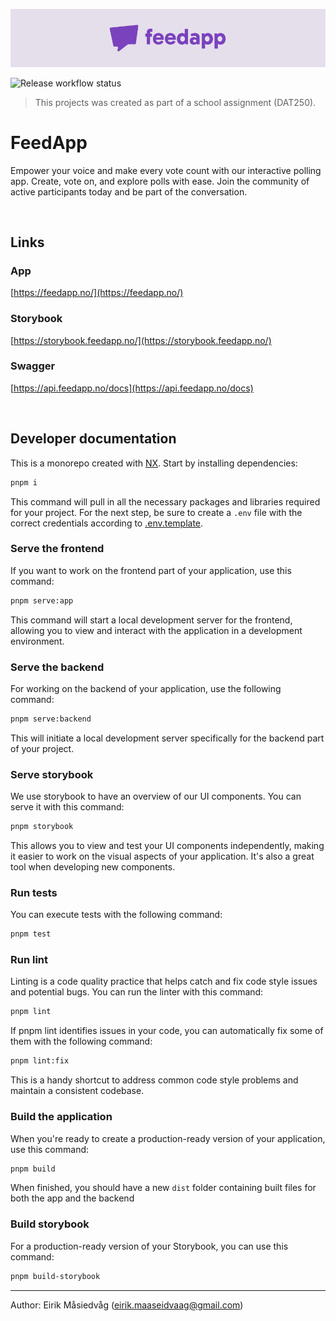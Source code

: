 ![FeedApp Header](./app/public/header.png)

![Release workflow status](https://github.com/eirmas/feedapp/actions/workflows/release.yml/badge.svg)
> This projects was created as part of a school assignment (DAT250).

# FeedApp
Empower your voice and make every vote count with our interactive polling app. Create, vote on, and explore polls with ease. Join the community of active participants today and be part of the conversation.

<br>

## Links

### App

[https://feedapp.no/](https://feedapp.no/)

### Storybook

[https://storybook.feedapp.no/](https://storybook.feedapp.no/)

### Swagger

[https://api.feedapp.no/docs](https://api.feedapp.no/docs)

<br>

## Developer documentation

This is a monorepo created with [NX](https://nx.dev/). Start by installing dependencies:

```bash
pnpm i
```
This command will pull in all the necessary packages and libraries required for your project. For the next step, be sure to create a `.env` file with the correct credentials according to [.env.template](.env.template).

### Serve the frontend
If you want to work on the frontend part of your application, use this command:
```bash
pnpm serve:app
```
This command will start a local development server for the frontend, allowing you to view and interact with the application in a development environment.

### Serve the backend
For working on the backend of your application, use the following command:
```bash
pnpm serve:backend
```
This will initiate a local development server specifically for the backend part of your project.

### Serve storybook
We use storybook to have an overview of our UI components. You can serve it with this command:
```bash
pnpm storybook
```
This allows you to view and test your UI components independently, making it easier to work on the visual aspects of your application. It's also a great tool when developing new components.

### Run tests
You can execute tests with the following command:
```bash
pnpm test
```

### Run lint
Linting is a code quality practice that helps catch and fix code style issues and potential bugs. You can run the linter with this command:
```bash
pnpm lint
```
If pnpm lint identifies issues in your code, you can automatically fix some of them with the following command:
```bash
pnpm lint:fix
```
This is a handy shortcut to address common code style problems and maintain a consistent codebase.

### Build the application
When you're ready to create a production-ready version of your application, use this command:
```bash
pnpm build
```
When finished, you should have a new `dist` folder containing built files for both the app and the backend

### Build storybook
For a production-ready version of your Storybook, you can use this command:
```bash
pnpm build-storybook
```

<hr>

Author: Eirik Måsiedvåg (eirik.maaseidvaag@gmail.com)
<br>
<br>
